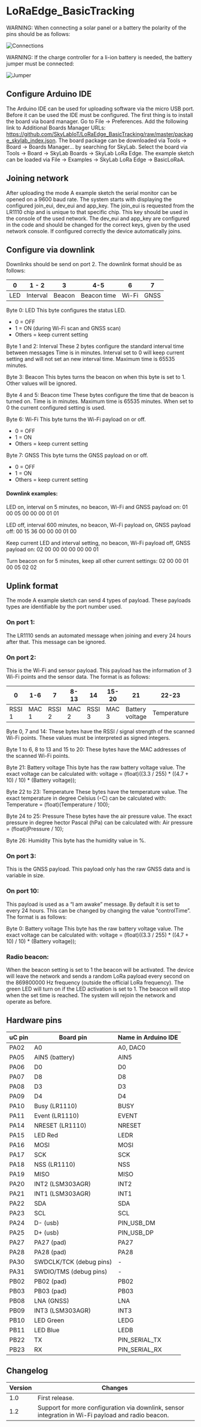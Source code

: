 # LoRaEdge_BasicTracking

WARNING: When connecting a solar panel or a battery the polarity of the pins should be as follows:

![Connections](images/connections.png)

WARNING: If the charge controller for a li-ion battery is needed, the battery jumper must be connected:

![Jumper](images/jumper.png)

##	Configure Arduino IDE

The Arduino IDE can be used for uploading software via the micro USB port. Before it can be used the IDE must be configured. 
The first thing is to install the board via board manager.
Go to File -> Preferences. Add the following link to Additional Boards Manager URLs: 
https://github.com/SkyLabIoT/LoRaEdge_BasicTracking/raw/master/package_skylab_index.json.
The board package can be downloaded via Tools -> Board -> Boards Manager... by searching for SkyLab.
Select the board via Tools -> Board -> SkyLab Boards -> SkyLab LoRa Edge.
The example sketch can be loaded via File -> Examples -> SkyLab LoRa Edge -> BasicLoRaA.

##	Joining network
After uploading the mode A example sketch the serial monitor can be opened on a 9600 baud rate. The system starts with displaying the configured join_eui, dev_eui and app_key. The join_eui is requested from the LR1110 chip and is unique to that specific chip. This key should be used in the console of the used network. The dev_eui and app_key are configured in the code and should be changed for the correct keys, given by the used network console. If configured correctly the device automatically joins.
##	Configure via downlink
Downlinks should be send on port 2.
The downlink format should be as follows:

0 |	1 - 2 | 3 | 4-5 | 6 | 7 |
--|--|--|--|--|--
LED | Interval | Beacon | Beacon time | Wi-Fi | GNSS

Byte 0: LED
This byte configures the status LED.
* 0 = OFF
* 1 = ON (during Wi-Fi scan and GNSS scan)
* Others = keep current setting

Byte 1 and 2: Interval
These 2 bytes configure the standard interval time between messages
Time is in minutes. Interval set to 0 will keep current setting and will not set an new interval time. Maximum time is 65535 minutes.

Byte 3: Beacon
This bytes turns the beacon on when this byte is set to 1. Other values will be ignored.

Byte 4 and 5: Beacon time
These bytes configure the time that de beacon is turned on. Time is in minutes. Maximum time is 65535 minutes.
When set to 0 the current configured setting is used. 

Byte 6: Wi-Fi
This byte turns the Wi-Fi payload on or off.
* 0 = OFF
* 1 = ON
* Others = keep current setting

Byte 7:  GNSS
This byte turns the GNSS payload on or off.
* 0 = OFF
* 1 = ON
* Others = keep current setting

#### Downlink examples:
LED on, interval on 5 minutes, no beacon, Wi-Fi and GNSS payload on: 01 00 05 00 00 00 01 01

LED off, interval 600 minutes, no beacon, Wi-Fi payload on, GNSS payload off: 00 15 36 00 00 00 01 00

Keep current LED and interval setting, no beacon, Wi-Fi payload off, GNSS payload on: 02 00 00 00 00 00 00 01

Turn beacon on for 5 minutes, keep all other current settings: 02 00 00 01 00 05 02 02

##	Uplink format
The mode A example sketch can send 4 types of payload. These payloads types are identifiable by the port number used.

### On port 1:
The LR1110 sends an automated message when joining and every 24 hours after that. This message can be ignored.

### On port 2:
This is the Wi-Fi and sensor payload. This payload has the information of 3 Wi-Fi points and the sensor data. The format is as follows:

0 |	1-6 |	7	| 8-13 |	14 |	15-20 |	21 | 22-23 | 24-25 | 26
--|--|--|--|--|--|--|--|--|--
RSSI 1 |	MAC 1 |	RSSI 2 |	MAC 2 |	RSSI 3 |	MAC 3 |	Battery voltage | Temperature | Pressure | Humidity

Byte 0, 7 and 14:
These bytes have the RSSI / signal strength of the scanned Wi-Fi points. These values must be interpreted as signed integers.

Byte 1 to 6, 8 to 13 and 15 to 20:
These bytes have the MAC addresses of the scanned Wi-Fi points.

Byte 21: Battery voltage
This byte has the raw battery voltage value. The exact voltage can be calculated with: 
voltage = (float)((3.3 / 255) * ((4.7 + 10) / 10) * (Battery voltage));

Byte 22 to 23: Temperature
These bytes have the temperature value. The exact temperature in degree Celsius (◦C) can be calculated with: 
Temperature = (float)(Temperature / 100);

Byte 24 to 25: Pressure
These bytes have the air pressure value. The exact pressure in degree hector Pascal (hPa) can be calculated with: 
Air pressure = (float)(Pressure / 10);

Byte 26: Humidity
This byte has the humidity value in %.

### On port 3:
This is the GNSS payload. This payload only has the raw GNSS data and is variable in size.

### On port 10:
This payload is used as a “I am awake” message. By default it is set to every 24 hours. This can be changed by changing the value “controlTime”. The format is as follows: 

Byte 0: Battery voltage
This byte has the raw battery voltage value. The exact voltage can be calculated with: 
voltage = (float)((3.3 / 255) * ((4.7 + 10) / 10) * (Battery voltage));

### Radio beacon:
When the beacon setting is set to 1 the beacon will be activated. The device will leave the network and sends a random LoRa payload every second on the 869800000 Hz frequency (outside the official LoRa frequency). The green LED will turn on if the LED activation is set to 1. The beacon will stop when the set time is reached. The system will rejoin the network and operate as before. 

## Hardware pins
uC pin	| Board pin	|	Name in Arduino IDE
--|--|--
PA02	|	A0 |	A0, DAC0
PA05	|	AIN5 (battery)	|	AIN5
PA06	|	D0	|	D0
PA07	|	D8	|	D8
PA08	|	D3	|	D3
PA09	|	D4	|	D4
PA10	|	Busy (LR1110)	|	BUSY
PA11	|	Event (LR1110)	|	EVENT
PA14	|	NRESET (LR1110)	|	NRESET
PA15	|	LED Red	|	LEDR
PA16	|	MOSI	|	MOSI
PA17	|	SCK	|	SCK
PA18	|	NSS (LR1110)	|	NSS
PA19	|	MISO	|	MISO
PA20	|	INT2 (LSM303AGR)	|	INT2
PA21	|	INT1 (LSM303AGR)	|	INT1
PA22	|	SDA	|	SDA
PA23	|	SCL	|	SCL
PA24	|	D- (usb)	|	PIN_USB_DM
PA25	|	D+ (usb)	|	PIN_USB_DP
PA27	|	PA27 (pad)	|	PA27
PA28	|	PA28 (pad)	|	PA28
PA30	|	SWDCLK/TCK (debug pins)	|	-
PA31	|	SWDIO/TMS (debug pins)	|	-
PB02	|	PB02 (pad)	|	PB02
PB03	|	PB03 (pad)	|	PB03
PB08	|	LNA (GNSS)	|	LNA
PB09	|	INT3 (LSM303AGR)	|	INT3
PB10	|	LED Green	|	LEDG
PB11	|	LED Blue	|	LEDB
PB22	|	TX	|	PIN_SERIAL_TX 
PB23	|	RX	|	PIN_SERIAL_RX 

## Changelog
Version | Changes
--|--
1.0 | First release.
1.2 | Support for more configuration via downlink, sensor integration in Wi-Fi payload and radio beacon.


